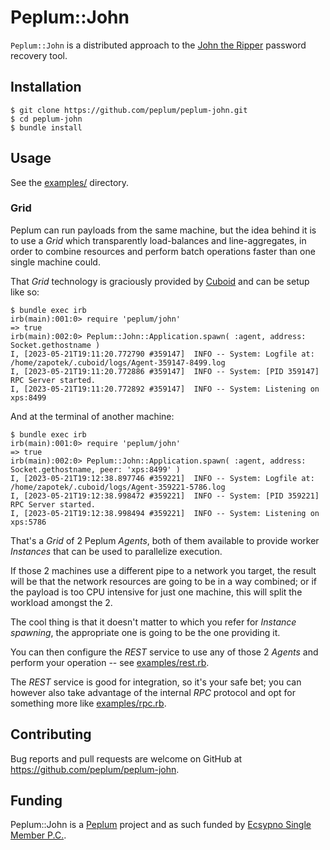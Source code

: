 # Peplum::John

`Peplum::John` is a distributed approach to the [John the Ripper](https://www.openwall.com/john/) password recovery tool.

## Installation

    $ git clone https://github.com/peplum/peplum-john.git
    $ cd peplum-john
    $ bundle install

## Usage

See the [examples/](https://github.com/peplum/peplum-john/tree/master/examples) directory.

### Grid

Peplum can run payloads from the same machine, but the idea behind it is to use a _Grid_ which transparently
load-balances and line-aggregates, in order to combine resources and perform batch operations faster than one single
machine could.

That _Grid_ technology is graciously provided by [Cuboid](https://github.com/qadron/cuboid) and can be setup like so:

```
$ bundle exec irb
irb(main):001:0> require 'peplum/john'
=> true
irb(main):002:0> Peplum::John::Application.spawn( :agent, address: Socket.gethostname )
I, [2023-05-21T19:11:20.772790 #359147]  INFO -- System: Logfile at: /home/zapotek/.cuboid/logs/Agent-359147-8499.log
I, [2023-05-21T19:11:20.772886 #359147]  INFO -- System: [PID 359147] RPC Server started.
I, [2023-05-21T19:11:20.772892 #359147]  INFO -- System: Listening on xps:8499
```

And at the terminal of another machine:

```
$ bundle exec irb
irb(main):001:0> require 'peplum/john'
=> true
irb(main):002:0> Peplum::John::Application.spawn( :agent, address: Socket.gethostname, peer: 'xps:8499' )
I, [2023-05-21T19:12:38.897746 #359221]  INFO -- System: Logfile at: /home/zapotek/.cuboid/logs/Agent-359221-5786.log
I, [2023-05-21T19:12:38.998472 #359221]  INFO -- System: [PID 359221] RPC Server started.
I, [2023-05-21T19:12:38.998494 #359221]  INFO -- System: Listening on xps:5786
```

That's a _Grid_ of 2 Peplum _Agents_, both of them available to provide worker _Instances_ that can be used to parallelize execution.

If those 2 machines use a different pipe to a network you target, the result will be that the network resources
are going to be in a way combined; or if the payload is too CPU intensive for just one machine, this will split the workload
amongst the 2.

The cool thing is that it doesn't matter to which you refer for _Instance_ _spawning_, the appropriate one is going to
be the one providing it.

You can then configure the _REST_ service to use any of those 2 _Agents_ and perform your operation --
see [examples/rest.rb](https://github.com/peplum/peplum-john/blob/master/examples/rest.rb).

The _REST_ service is good for integration, so it's your safe bet; you can however also take advantage of the internal
_RPC_ protocol and opt for something more like [examples/rpc.rb](https://github.com/peplum/peplum-john/blob/master/examples/rpc.rb).

## Contributing

Bug reports and pull requests are welcome on GitHub at https://github.com/peplum/peplum-john.

## Funding

Peplum::John is a [Peplum](https://github.com/peplum/) project and as such funded by [Ecsypno Single Member P.C.](https://ecsypno.com).
